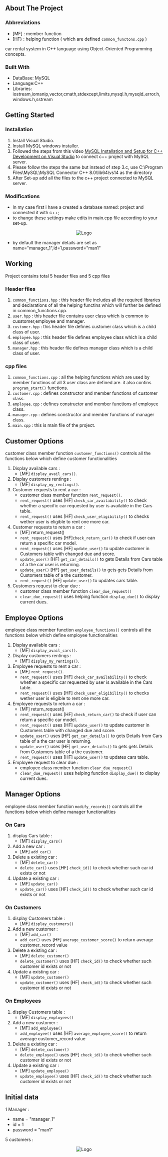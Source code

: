 <!-- ABOUT THE PROJECT -->
## About The Project

### Abbreviations

* [MF] : member function
* [HF} : helping function  ( which are defined `common_functons.cpp` ) 



car rental system in C++ language using Object-Oriented Programming concepts.

### Built With

* DataBase: MySQL
* Language:C++
* Libraries: iostream,iomanip,vector,cmath,stdexcept,limits,mysql.h,mysqld_error.h,windows.h,sstream

<!-- GETTING STARTED -->
## Getting Started

### Installation

1. Install Visual Studio.
2. Install MySQL windows installer.
3. Followed the steps from this video [MySQL Installation and Setup for C++ Development on Visual Studio](https://www.youtube.com/watch?v=yNniOHn9Xe0&t=8s) to connect c++ project with MySQL server.
4. Please  follow the steps the same but instead of step 3.c, use C:\Program Files\MySQL\MySQL Connector C++ 8.0\lib64\vs14 as the directory
5. After Set-up add all the files to the c++ project connected to MySQL server.

### Modifications

* In my case first i have a created a database named: project and connected it with c++;
* to change these settings make edits in main.cpp file according to your set-up.
<div align="center">
  <img src="images/Screenshot 2024-03-03 200735.png" alt="Logo">
</div> 

* by default the manager details are set as name="manager_1",id=1,password="man1"

## Working

Project contains total 5 header files and 5 cpp files

### Header files

1. `common_functions.hpp` : this header file includes all the required libraries and declarations of all the helping functins which will further be defined in common_functions.cpp.
2. `user.hpp` : this header file contains user class which is common to cusstomer,employee and manager.
3. `customer.hpp` : this header  file defines customer class which is a child class of user.
4. `employee.hpp` : this header file defines employee class which is a child class of user.
5. `manager.hpp` : this header file defines manager class which is a child class of user.

### cpp files

1. `common_functions.cpp` : all the helping functions which are used by member functinos of all 3 user class are defined are. it also contins `program_start()` functions.
2. `customer.cpp` : defines constructor and member functions of customer class.
3. `employee.cpp` : defines constructor and member functions of employee class.
4. `manager.cpp` : defines constructor and member functions of manager class.
5. `main.cpp` : this is main file of the project.

## Customer Options

customer class member function `customer_functions()` controls all the functions below which define customer functionalities

1. Display available cars :
   * [MF] `display_avail_cars()`.
2. Display customers rentings :
   * [MF] `display_my_rentings()`.
3. Customer requests to rent a car :
   * customer class member function `rent_request()`.
   * `rent_request()` uses [HF] `check_car_availability()` to check whether a specific car requested by user is available in the Cars table.
   * `rent_request()` uses [HF] `check_user_eligibility()` to checks wether user is eligible to rent one more car.
4. Customer requests to return a car :
   * [MF] return_request()
   * `rent_request()` uses [HF]`check_return_car()` to check if user can return a specific car model.
   * `rent_request()` uses [HF] `update_user()` to update customer in Customers table with changed due and score.
   * `update_user()` [HF] `get_car_details()` to gets Details from Cars table of a the car user is returning.
   * `update_user()` [HF] `get_user_details()` to gets gets Details from Customers table of a the customer.
   * `rent_request()` [HF] `update_user()` to updates cars table.
5. Customers request to clear due :
   * customer class member function `clear_due_request()`
   * `clear_due_request()` uses helping function `display_due()` to  display current dues.

## Employee Options

employee class member function `employee_functions()` controls all the functions below which define employee functionalities

1. Display available cars :
   * [MF] `display_avail_cars()`.
2. Display customers rentings :
   * [MF] `display_my_rentings()`.
3. Employee requests to rent a car :
   * [MF] `rent_request()`.
   * `rent_request()` uses [HF] `check_car_availability()` to check whether a specific car requested by user is available in the Cars table.
   * `rent_request()` uses [HF] `check_user_eligibility()` to checks wether user is eligible to rent one more car.
4. Employee requests to return a car :
   *  [MF] return_request()
   * `rent_request()` uses [HF] `check_return_car()` to check if user can return a specific car model.
   * `rent_request()` uses [HF] `update_user()` to update customer in Customers table with changed due and score.
   * `update_user()` uses [HF] `get_car_details()` to gets Details from Cars table of a the car user is returning.
   * `update_user()` uses [HF] `get_user_details()` to gets gets Details from Customers table of a the customer.
   * `rent_request()` uses [HF] `update_user()` to updates cars table.
5. Employee request to clear due :
   * employee class member function `clear_due_request()`
   * `clear_due_request()` uses helping function `display_due()` to  display current dues.
  
## Manager Options

employee class member function `modify_records()` controls all the functions below which define manager functionalities

### On Cars 

1. display Cars table :
   * [MF] `display_cars() `
2. Add a new car :
   * [MF] `add_car()`
3. Delete a existing car :
   * [MF] `delete_car()`
   *  `delete_car()` uses [HF] `check_id()` to check whether such car id exists or not
4. Update a existing car :
   * [MF] `update_car()`
   * `update_car()` uses [HF] `check_id()` to check whether such car id exists or not

### On Customers 

1. display Customers table :
   * [MF] `display_customers() `
2. Add a new customer :
   * [MF] `add_car()`
   * `add_car()` uses [HF] `average_customer_score()` to return average customer_record value
3. Delete a existing car :
   * [MF] `delete_customer()`
   * `delete_customer()` uses [HF] `check_id()` to check whether such customer id exists or not
4. Update a existing car :
   * [MF] `update_customer()`
   * `update_customer()` uses [HF] `check_id()` to check whether such customer id exists or not

### On Employees

1. display Customers table :
   * [MF] `display_employees() `
2. Add a new customer :
   * [MF] `add_employee()`
   * `add_employee()` uses [HF] `average_employee_score()` to return average customer_record value
3. Delete a existing car :
   * [MF] `delete_customer()`
   * `delete_employee()` uses [HF] `check_id()` to check whether such customer id exists or not
4. Update a existing car :
   * [MF] `update_employee()`
   * `update_employee()` uses [HF] `check_id()` to check whether such customer id exists or not

## Initial data

1 Manager :
* name = "manager_1"
* id = 1
* password = "man1"

5 customers :

<div align="center">
  <img src="images/Screenshot 2024-03-03 200735.png" alt="Logo">
</div>








